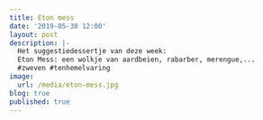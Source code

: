 ```yaml
---
title: Eton mess
date: '2019-05-30 12:00'
layout: post
description: |-
  Het suggestiedessertje van deze week:
  Eton Mess: een wolkje van aardbeien, rabarber, merengue,...
  #zweven #tenhemelvaring
image:
  url: /media/eton-mess.jpg
blog: true
published: true
---
```


